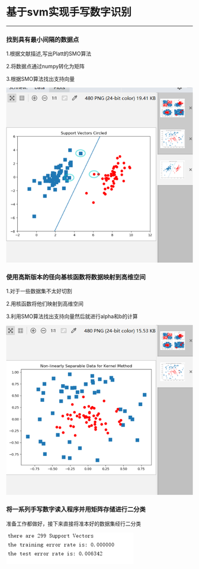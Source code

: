 # 基于svm实现手写数字识别


---
### 找到具有最小间隔的数据点

1.根据文献描述,写出Platt的SMO算法

2.将数据点通过numpy转化为矩阵

3.根据SMO算法找出支持向量

![](./smo算法选区支持向量.png '如图')

### 使用高斯版本的径向基核函数将数据映射到高维空间
1.对于一些数据集不太好切割

2.用核函数将他们映射到高维空间

3.利用SMO算法找出支持向量然后就进行alpha和b的计算

![](./未经过核函数升维的数据点.png '如图')


### 将一系列手写数字读入程序并用矩阵存储进行二分类

准备工作都做好，接下来直接将准本好的数据集经行二分类

![](./结果.png '如图')



